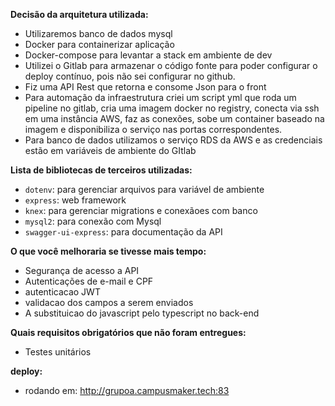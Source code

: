 **Decisão da arquitetura utilizada:**

- Utilizaremos banco de dados mysql
- Docker para containerizar aplicação
- Docker-compose para levantar a stack em ambiente de dev
- Utilizei o Gitlab para armazenar o código fonte para poder configurar o deploy contínuo, pois não sei configurar no github.
- Fiz uma API Rest que retorna e consome Json para o front
- Para automação da infraestrutura criei um script yml que roda um pipeline no gitlab, cria uma imagem docker no registry, conecta via ssh em uma instância AWS, faz as conexões, sobe um container baseado na imagem e disponibiliza o serviço nas portas correspondentes.
- Para banco de dados utilizamos o serviço RDS da AWS e as credenciais estão em variáveis de ambiente do GItlab

**Lista de bibliotecas de terceiros utilizadas:**

- `dotenv`: para gerenciar arquivos para variável de ambiente
- `express`: web framework
- `knex`: para gerenciar migrations e conexãoes com banco
- `mysql2`: para conexão com Mysql
- `swagger-ui-express`: para documentação da API

**O que você melhoraria se tivesse mais tempo:**

- Segurança de acesso a API
- Autenticações de e-mail e CPF
- autenticacao  JWT
- validacao dos campos a serem enviados
- A substituicao do javascript pelo typescript no back-end

**Quais requisitos obrigatórios que não foram entregues:**

- Testes unitários

**deploy:**

- rodando em:
http://grupoa.campusmaker.tech:83